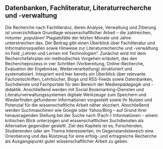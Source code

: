 <!-- filename: 00_Literatur_und_Information.md -->
<!-- title: Literatur und Information -->

<!-- tags: #literatur,#einfuehrung,#forschungsfeld -->
<!-- authors: Rolf Kretschmann, Markus Linten, Lambert Heller -->

## Datenbanken, Fachliteratur, Literaturrecherche und -verwaltung

Die Recherche nach Fachliteratur, deren Analyse, Verwaltung und Zitierung ist unverzichtbare Grundlage wissenschaftlicher Arbeit – die zahlreichen, mitunter ‚populären‘ Plagiatsfälle der letzten Monate und Jahre unterstreichen das. Der Beitrag gibt einen Überblick über Fachliteratur und Informationsquellen sowie Hinweise zur Literaturrecherche und -verwaltung im Feld „Lehren und Lernen mit Technologien“. Zunächst wird mit dem Recherchefahrplan ein methodisches Vorgehen erläutert, das den Rechercheprozess in vier Schritten (Vorbereitung, Online-Recherche, Evaluation der Ergebnisse, Weiterverarbeitung) strukturiert und systematisiert. Integriert wird hier bereits ein Überblick über relevante Fachzeitschriften, Lehrbücher, Blogs und RSS-Feeds sowie Datenbanken, Suchdienste und Fachportale für den Bereich der Medienpädagogik und -didaktik. Anschließend werden mit Social Bookmarking-Diensten und Literaturverwaltungssystemen digitale Werkzeuge zum Speichern und Wiederfinden gefundener Informationen vorgestellt sowie ihr Nutzen und Potenzial für die wissenschaftliche Arbeit näher skizziert. Abschließend werden Suchmaschinen wie Google oder Yahoo/Bing – auf Grund ihrer herausragenden Stellung bei der Suche nach (Fach-) Informationen – einem kritischen Blick unterzogen und wissenschaftlichen Suchdiensten als Alternative gegenüber gestellt. Ziel des Kapitels ist es, Forschenden, Studierenden oder am Thema Interessierten, im Gegenstandsbereich eine Orientierung und das Rüstzeug für eine erfolg- und ertragreiche Recherche als Ausgangspunkt guter wissenschaftlicher Arbeit zu geben.

